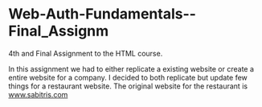 # Web-Auth-Fundamentals--Final_Assignm
4th and Final Assignment to the HTML course.

In this assignment we had to either replicate a existing website or create a entire website for a company. 
I decided to both replicate but update few things for a restaurant website. The original website for the restaurant is www.sabitris.com
